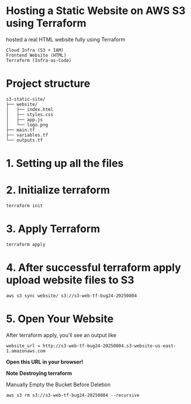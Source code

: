 # Hosting a Static Website on AWS S3 using Terraform
hosted a real HTML website fully using Terraform
```
Cloud Infra (S3 + IAM)
Frontend Website (HTML)
Terraform (Infra-as-Code)
```

# Project structure
```
s3-static-site/
├── website/          
│   ├── index.html
│   ├── styles.css
│   ├── app.js
│   └── logo.png
├── main.tf           
├── variables.tf
└── outputs.tf
```

# 1. Setting up all the files

# 2. Initialize terraform
```
terraform init
```

# 3. Apply Terraform
```
terraform apply
```

# 4. After successful terraform apply upload website files to S3
```
aws s3 sync website/ s3://s3-web-tf-bug24-20250804
```

# 5. Open Your Website
After terraform apply, you'll see an output like
```
website_url = http://s3-web-tf-bug24-20250804.s3-website-us-east-1.amazonaws.com
```

**Open this URL in your browser!**


**Note**
**Destroying terraform**

Manually Empty the Bucket Before Deletion
```
aws s3 rm s3://s3-web-tf-bug24-20250804 --recursive
```
